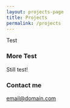 ```yaml
---
layout: projects-page
title: Projects
permalink: /projects
---
```


Test

### More Test

Still test!

### Contact me

[email@domain.com](mailto:email@domain.com)
